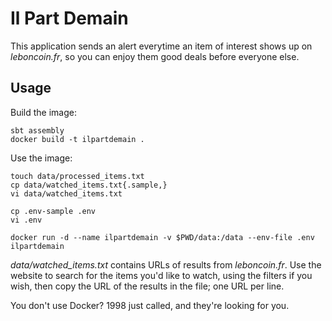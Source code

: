# Il Part Demain
This application sends an alert everytime an item of interest
shows up on *leboncoin.fr*, so you can enjoy them good deals before everyone
else.

## Usage

Build the image:

```
sbt assembly
docker build -t ilpartdemain .
```

Use the image:

```
touch data/processed_items.txt
cp data/watched_items.txt{.sample,}
vi data/watched_items.txt

cp .env-sample .env
vi .env

docker run -d --name ilpartdemain -v $PWD/data:/data --env-file .env ilpartdemain
```

*data/watched_items.txt* contains URLs of results from *leboncoin.fr*.
Use the website to search for the items you'd like to watch, using the filters
if you wish, then copy the URL of the results in the file; one URL per line.

You don't use Docker? 1998 just called, and they're looking for you.

